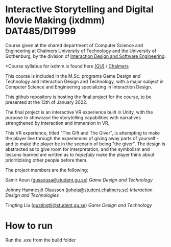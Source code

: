 # Interactive Storytelling and Digital Movie Making (ixdmm) DAT485/DIT999 

Course given at the shared department of Computer Science and Engineering at Chalmers University of Technology and the University of Gothenburg, by the division of [Interaction Design and Software Engineering](https://www.chalmers.se/en/departments/cse/organisation/idse/Pages/default.aspx).

*Course syllabus for ixdmm is found here [(GU)](https://kursplaner.gu.se/pdf/kurs/en/DIT999) / [Chalmers](https://student.portal.chalmers.se/sv/chalmersstudier/minkursinformation/Sidor/SokKurs.aspx?course_id=32962&parsergrp=3)

This course is included in the M.Sc. programs Game Design and Technology and Interaction Design and Technology, with a major subject in Computer Science and Engineering specializing in Interaction Design.

This github repository is hosting the final project for the course, to be presented at the 13th of January 2022.

The final project is an interactive VR experience built in Unity, with the purpose to showcase the storytelling capabilities with narratives strengthened by interaction and immersion in VR.

This VR experience, titled "The Gift and The Giver", is attempting to make the player live through the experiences of giving away parts of yourself - and to make the player be in the scenario of being "the giver". The design is abstracted as to give room for interpretation, and the symbolism and lessons learned are written as to *hopefully* make the player think about prioritizising other people before them.

The project members are the following;

Samir Aoun (gusaousa@student.gu.se) *Game Design and Technology*

Johnny Hamnesjö Olausson (johola@student.chalmers.se) *Interaction Design and Technologies*

Tingting Liu (gustingtli@student.gu.se) *Game Design and Technology*

# How to run

Run the .exe from the build folder
